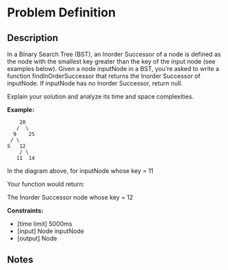 # Problem Definition

## Description

In a Binary Search Tree (BST), an Inorder Successor of a node is defined as the node with the smallest key greater than the key of the input node (see examples below). Given a node inputNode in a BST, you’re asked to write a function findInOrderSuccessor that returns the Inorder Successor of inputNode. If inputNode has no Inorder Successor, return null.

Explain your solution and analyze its time and space complexities.

**Example:**

```plaintext
    20
   /  \
  9    25
 / \
5   12
    / \
   11  14
```

In the diagram above, for inputNode whose key = 11

Your function would return:

The Inorder Successor node whose key = 12

**Constraints:**

* [time limit] 5000ms
* [input] Node inputNode
* [output] Node

## Notes